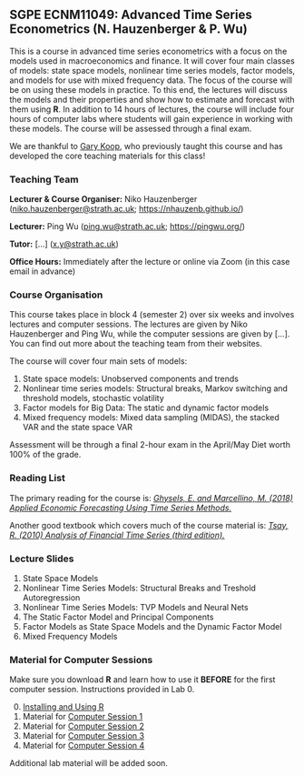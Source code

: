 ## SGPE ECNM11049: Advanced Time Series Econometrics (N. Hauzenberger & P. Wu)

This is a course in advanced time series econometrics with a focus on the models used in macroeconomics and finance. It will cover four main classes of models: state space models, nonlinear time series models, factor models, and models for use with mixed frequency data. The focus of the course will be on using these models in practice. To this end, the lectures will discuss the models and their properties and show how to estimate and forecast with them using **R**. In addition to 14 hours of lectures, the course will include four hours of computer labs where students will gain experience in working with these models. The course will be assessed through a final exam.

We are thankful to [Gary Koop](https://sites.google.com/site/garykoop/home), who previously taught this course and has developed the core teaching materials for this class!

### Teaching Team

**Lecturer & Course Organiser:** Niko Hauzenberger (niko.hauzenberger@strath.ac.uk; https://nhauzenb.github.io/)

**Lecturer:** Ping Wu (ping.wu@strath.ac.uk; https://pingwu.org/)

**Tutor:** [...] (x.y@strath.ac.uk)

**Office Hours:** Immediately after the lecture or online via Zoom (in this case email in advance)

### Course Organisation

This course takes place in block 4 (semester 2) over six weeks and involves lectures and computer sessions. The lectures are given by Niko Hauzenberger and Ping Wu, while the computer sessions are given by [...]. You can find out more about the teaching team from their websites.

The course will cover four main sets of models: 

1. State space models: Unobserved components and trends
2. Nonlinear time series models: Structural breaks, Markov switching and threshold models, stochastic volatility
3. Factor models for Big Data: The static and dynamic factor models
4. Mixed frequency models: Mixed data sampling (MIDAS), the stacked VAR and the state space VAR

Assessment will be through a final 2-hour exam in the April/May Diet worth 100% of the grade.

### Reading List

The primary reading for the course is: [*Ghysels, E. and Marcellino, M. (2018) Applied Economic Forecasting Using Time Series Methods.*](https://global.oup.com/academic/product/applied-economic-forecasting-using-time-series-methods-9780190622015?cc=gb&lang=en&) 

Another good textbook which covers much of the course material is: [*Tsay, R. (2010) Analysis of Financial Time Series (third edition).*](https://www.wiley.com/en-gb/Analysis+of+Financial+Time+Series%2C+3rd+Edition-p-9780470414354)

### Lecture Slides

1. State Space Models
2. Nonlinear Time Series Models: Structural Breaks and Treshold Autoregression
3. Nonlinear Time Series Models: TVP Models and Neural Nets
4. The Static Factor Model and Principal Components
5. Factor Models as State Space Models and the Dynamic Factor Model
6. Mixed Frequency Models

### Material for Computer Sessions

Make sure you download **R** and learn how to use it **BEFORE** for the first computer session. Instructions provided in Lab 0. 

0. [Installing and Using R](Lab%200)
1. Material for [Computer Session 1](Lab%201)
2. Material for [Computer Session 2](Lab%202)
3. Material for [Computer Session 3](Lab%203)
4. Material for [Computer Session 4](Lab%204)

Additional lab material will be added soon.

